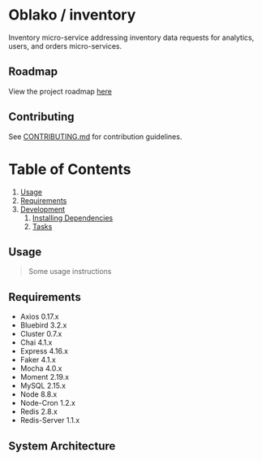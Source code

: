 # Oblako / inventory

Inventory micro-service addressing inventory data requests for analytics, users, and orders micro-services.

## Roadmap

View the project roadmap [here](LINK_TO_DOC)

## Contributing

See [CONTRIBUTING.md](CONTRIBUTING.md) for contribution guidelines.

# Table of Contents

1. [Usage](#Usage)
1. [Requirements](#requirements)
1. [Development](#development)
    1. [Installing Dependencies](#installing-dependencies)
    1. [Tasks](#tasks)

## Usage

> Some usage instructions

## Requirements

- Axios 0.17.x
- Bluebird 3.2.x
- Cluster 0.7.x
- Chai 4.1.x
- Express 4.16.x
- Faker 4.1.x
- Mocha 4.0.x
- Moment 2.19.x
- MySQL 2.15.x
- Node 8.8.x
- Node-Cron 1.2.x
- Redis 2.8.x
- Redis-Server 1.1.x

## System Architecture



